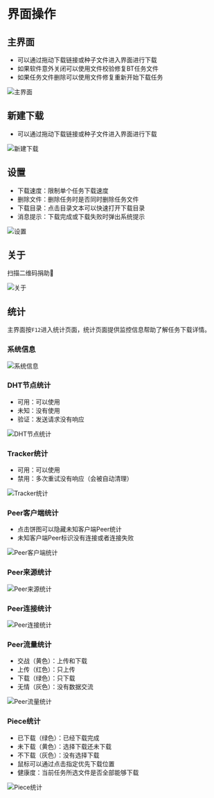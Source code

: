 # 界面操作

## 主界面

* 可以通过拖动下载链接或种子文件进入界面进行下载
* 如果软件意外关闭可以使用文件校验修复BT任务文件
* 如果任务文件删除可以使用文件修复重新开始下载任务

![主界面](./gui/main.png "主界面")

## 新建下载

* 可以通过拖动下载链接或种子文件进入界面进行下载

![新建下载](./gui/build.png "新建下载")

## 设置

* 下载速度：限制单个任务下载速度
* 删除文件：删除任务时是否同时删除任务文件
* 下载目录：点击目录文本可以快速打开下载目录
* 消息提示：下载完成或下载失败时弹出系统提示

![设置](./gui/setting.png "设置")

## 关于

扫描二维码捐助🐒

![关于](./gui/about.png "关于")

## 统计

主界面按`F12`进入统计页面，统计页面提供监控信息帮助了解任务下载详情。

### 系统信息

![系统信息](./gui/statistics-system.png "系统信息")

### DHT节点统计

* 可用：可以使用
* 未知：没有使用
* 验证：发送请求没有响应

![DHT节点统计](./gui/statistics-node.png "DHT节点统计")

### Tracker统计

* 可用：可以使用
* 禁用：多次重试没有响应（会被自动清理）

![Tracker统计](./gui/statistics-tracker.png "Tracker统计")

### Peer客户端统计

* 点击饼图可以隐藏未知客户端Peer统计
* 未知客户端Peer标识没有连接或者连接失败

![Peer客户端统计](./gui/statistics-client.png "Peer客户端统计")

### Peer来源统计

![Peer来源统计](./gui/statistics-source.png "Peer来源统计")

### Peer连接统计

![Peer连接统计](./gui/statistics-connect.png "Peer连接统计")

### Peer流量统计

* 交战（黄色）：上传和下载
* 上传（红色）：只上传
* 下载（绿色）：只下载
* 无情（灰色）：没有数据交流

![Peer流量统计](./gui/statistics-traffic.png "Peer流量统计")

### Piece统计

* 已下载（绿色）：已经下载完成
* 未下载（黄色）：选择下载还未下载
* 不下载（灰色）：没有选择下载
* 鼠标可以通过点击指定优先下载位置
* 健康度：当前任务所选文件是否全部能够下载

![Piece统计](./gui/statistics-piece.png "Piece统计")
